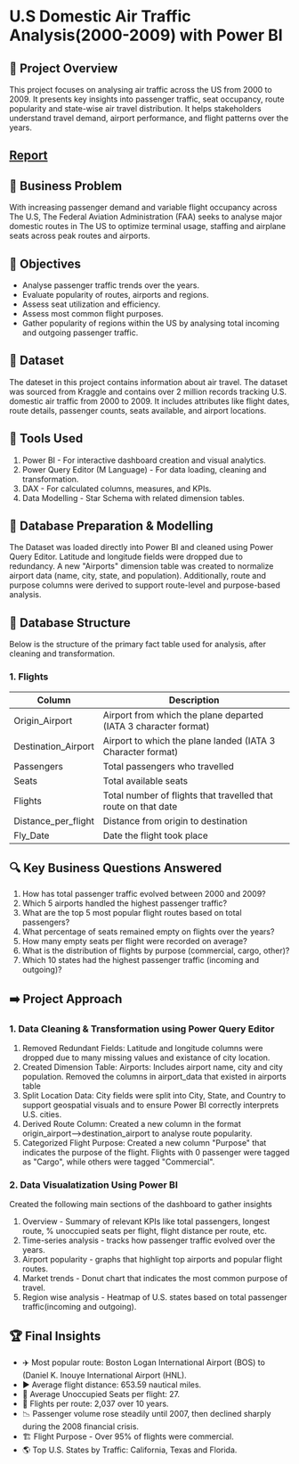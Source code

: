 # U.S Domestic Air Traffic Analysis(2000-2009) with Power BI

## 🚀 Project Overview

This project focuses on analysing air traffic across the US from 2000 to 2009. It presents key insights into passenger traffic, seat occupancy, route popularity and state-wise air travel distribution. It helps stakeholders understand travel demand, airport performance, and flight patterns over the years.

## [Report](https://github.com/Trevor20/SQL-PowerBI-Portfolio/tree/main/projects/Project2-AirportAnalysis/report)

## 🧠 Business Problem

With increasing passenger demand and variable flight occupancy across The U.S, The Federal Aviation Administration (FAA) seeks to analyse major domestic routes in The US to optimize terminal usage, staffing and airplane seats across peak routes and airports.

## 🎯 Objectives 

- Analyse passenger traffic trends over the years.
- Evaluate popularity of routes, airports and regions.
- Assess seat utilization and efficiency.
- Assess most common flight purposes.
- Gather popularity of regions within the US by analysing total incoming and outgoing passenger traffic.

## 📖 Dataset

The dateset in this project contains information about air travel. The dataset was sourced from Kraggle and contains over 2 million records tracking U.S. domestic air traffic from 2000 to 2009. It includes attributes like flight dates, route details, passenger counts, seats available, and airport locations.

## 🧰 Tools Used

1. Power BI - For interactive dashboard creation and visual analytics.
2. Power Query Editor (M Language) - For data loading, cleaning and transformation.
3. DAX - For calculated columns, measures, and KPIs.
4. Data Modelling - Star Schema with related dimension tables. 

## 📁 Database Preparation & Modelling

The Dataset was loaded directly into Power BI and cleaned using Power Query Editor. Latitude and longitude fields were dropped due to redundancy. A new "Airports" dimension table was created to normalize airport data (name, city, state, and population). Additionally, route and purpose columns were derived to support route-level and purpose-based analysis.

## 📂 Database Structure

Below is the structure of the primary fact table used for analysis, after cleaning and transformation.

### 1. Flights
| Column                 | Description                                                    |
|------------------------|----------------------------------------------------------------|
| Origin_Airport         | Airport from which the plane departed (IATA 3 character format)|
| Destination_Airport    | Airport to which the plane landed (IATA 3 Character format)    |
| Passengers             | Total passengers who travelled                                 |
| Seats                  | Total available seats                                          |
| Flights                | Total number of flights that travelled that route on that date |
| Distance_per_flight    | Distance from origin to destination                            |
| Fly_Date               | Date the flight took place                                     |

## 🔍 Key Business Questions Answered

1. How has total passenger traffic evolved between 2000 and 2009?
2. Which 5 airports handled the highest passenger traffic?
3. What are the top 5 most popular flight routes based on total passengers?
4. What percentage of seats remained empty on flights over the years?
5. How many empty seats per flight were recorded on average?
6. What is the distribution of flights by purpose (commercial, cargo, other)?
7. Which 10 states had the highest passenger traffic (incoming and outgoing)?

## ➡️ Project Approach

### 1. Data Cleaning & Transformation using Power Query Editor
1. Removed Redundant Fields: Latitude and longitude columns were dropped due to many missing values and existance of city location.
2. Created Dimension Table: Airports: Includes airport name, city and city population. Removed the columns in airport_data that existed in airports table
3. Split Location Data: City fields were split into City, State, and Country to support geospatial visuals and to ensure Power BI correctly interprets U.S. cities. 
4. Derived Route Column: Created a new column in the format origin_airport-->destination_airport to analyse route popularity.
5. Categorized Flight Purpose: Created a new column "Purpose" that indicates the purpose of the flight. Flights with 0 passenger were tagged as "Cargo", while others were tagged "Commercial".

### 2. Data Visualatization Using Power BI
Created the following main sections of the dashboard to gather insights
1. Overview - Summary of relevant KPIs like total passengers, longest route, % unoccupied seats per flight, flight distance per route, etc.
2. Time-series analysis - tracks how passenger traffic evolved over the years.
3. Airport popularity - graphs that highlight top airports and popular flight routes.
4. Market trends - Donut chart that indicates the most common purpose of travel.
5. Region wise analysis - Heatmap of U.S. states based on total passenger traffic(incoming and outgoing).

## 🏆 Final Insights
- ✈️ Most popular route: Boston Logan International Airport (BOS) to (Daniel K. Inouye International Airport (HNL).
- ▶️ Average flight distance: 653.59 nautical miles.
- 💺 Average Unoccupied Seats per flight: 27.
- 🔄 Flights per route: 2,037 over 10 years.
- 📉 Passenger volume rose steadily until 2007, then declined sharply during the 2008 financial crisis.
- 🏗️ Flight Purpose - Over 95% of flights were commercial.
- 🌎 Top U.S. States by Traffic: California, Texas and Florida.
